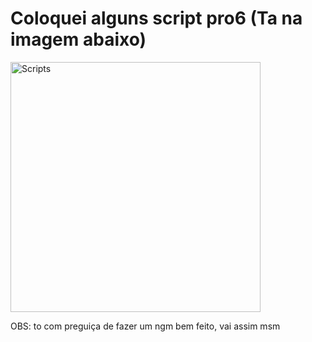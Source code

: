 # Coloquei alguns script pro6 (Ta na imagem abaixo)

<a href="https://github.com/odeiosaladofuturo/Scripts/tree/main/src">
  <img src="https://github.com/user-attachments/assets/b772ba9d-9cf8-4a28-b47e-effc5d8f4367" alt="Scripts" width="400">
</a>
 
 OBS: to com preguiça de fazer um ngm bem feito, vai assim msm

<!--git add--> 
<!--
**odeiocmsp/odeiocmsp** is a ✨ _special_ ✨ repository because its `README.md` (this file) appears on your GitHub profile.

Here are some ideas to get you started:

- 🔭 I’m currently working on ...
- 🌱 I’m currently learning ...
- 👯 I’m looking to collaborate on ...
- 🤔 I’m looking for help with ...
- 💬 Ask me about ...
- 📫 How to reach me: ...
- 😄 Pronouns: ...
- ⚡ Fun fact: ...
-->
